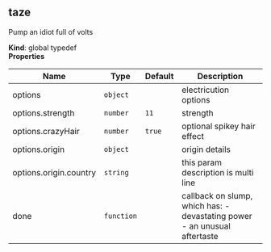 <a name="taze"></a>

## taze
Pump an idiot full of volts

**Kind**: global typedef  
**Properties**

<table>
  <thead>
    <tr>
      <th>Name</th><th>Type</th><th>Default</th><th>Description</th>
    </tr>
  </thead>
  <tbody>
<tr>
    <td>options</td><td><code>object</code></td><td></td><td>electricution options</td>
    </tr><tr>
    <td>options.strength</td><td><code>number</code></td><td><code>11</code></td><td>strength</td>
    </tr><tr>
    <td>options.crazyHair</td><td><code>number</code></td><td><code>true</code></td><td>optional spikey hair effect</td>
    </tr><tr>
    <td>options.origin</td><td><code>object</code></td><td></td><td>origin details</td>
    </tr><tr>
    <td>options.origin.country</td><td><code>string</code></td><td></td><td>this param description is multi line</td>
    </tr><tr>
    <td>done</td><td><code>function</code></td><td></td><td>callback on slump, which has: - devastating power - an unusual aftertaste</td>
    </tr>  </tbody>
</table>

